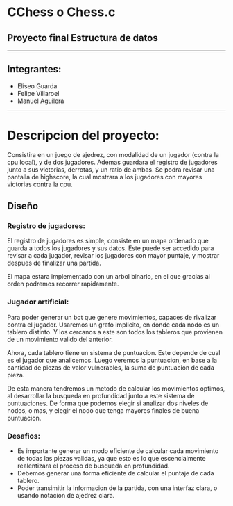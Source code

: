# CChess o Chess.c 

## Proyecto final Estructura de datos
---

## Integrantes:
- Eliseo Guarda
- Felipe Villaroel
- Manuel Aguilera
---

# Descripcion del proyecto:

Consistira en un juego de ajedrez, con modalidad de un jugador (contra la cpu local), y de dos jugadores. Ademas guardara el registro de jugadores junto a sus victorias, derrotas, y un ratio de ambas. Se podra revisar una pantalla de highscore, la cual mostrara a los jugadores con mayores victorias contra la cpu.

## Diseño

### Registro de jugadores:

El registro de jugadores es simple, consiste en un mapa ordenado que guarda a todos los jugadores y sus datos. Este puede ser accedido para revisar a cada jugador, revisar los jugadores con mayor puntaje, y mostrar despues de finalizar una partida.

El mapa estara implementado con un arbol binario, en el que gracias al orden podremos recorrer rapidamente.

### Jugador artificial:

Para poder generar un bot que genere movimientos, capaces de rivalizar contra el jugador. Usaremos un grafo implicito, en donde cada nodo es un tablero distinto. Y los cercanos a este son todos los tableros que provienen de un movimiento valido del anterior.

Ahora, cada tablero tiene un sistema de puntuacion. Este depende de cual es el jugador que analicemos. Luego veremos la puntuacion, en base a la cantidad de piezas de valor vulnerables, la suma de puntuacion de cada pieza.

De esta manera tendremos un metodo de calcular los movimientos optimos, al desarrollar la busqueda en profundidad junto a este sistema de puntuaciones. De forma que podemos elegir si analizar dos niveles de nodos, o mas, y elegir el nodo que tenga mayores finales de buena puntuacion.

### Desafios:

- Es importante generar un modo eficiente de calcular cada movimiento de todas las piezas validas, ya que esto es lo que escencialmente realentizara el proceso de busqueda en profundidad.
- Debemos generar una forma eficiente de calcular el puntaje de cada tablero.
- Poder transimitir la informacion de la partida, con una interfaz clara, o usando notacion de ajedrez clara.
